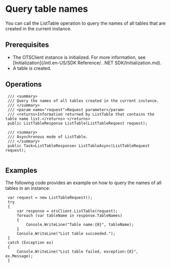 # Query table names

You can call the ListTable operation to query the names of all tables that are created in the current instance.

## Prerequisites

-   The OTSClient instance is initialized. For more information, see [Initialization](/intl.en-US/SDK Reference/. .NET SDK/Initialization.md).
-   A table is created.

## Operations

```
 /// <summary>
 /// Query the names of all tables created in the current instance.
 /// </summary>
 /// <param name="request">Request parameter</param>
 /// <returns>Information returned by ListTable that contains the table name list.</returns> </returns>
 public ListTableResponse ListTable(ListTableRequest request);

 /// <summary>
 /// Asynchronous mode of ListTable.
 /// </summary>
 public Task<ListTableResponse> ListTableAsync(ListTableRequest request);
            
```

## Examples

The following code provides an example on how to query the names of all tables in an instance:

```
 var request = new ListTableRequest();
 try
 {
     var response = otsClient.ListTable(request);
     foreach (var tableName in response.TableNames)
     {
         Console.WriteLine("Table name:{0}", tableName);
     }
     Console.WriteLine("List table succeeded.");
 }
 catch (Exception ex)
 {
     Console.WriteLine("List table failed, exception:{0}", ex.Message);
 }
            
```

